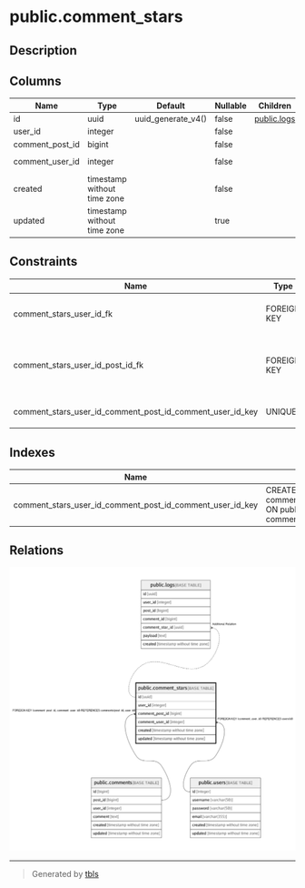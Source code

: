 # public.comment_stars

## Description

## Columns

| Name            | Type                        | Default            | Nullable | Children                      | Parents                                                               | Comment |
| --------------- | --------------------------- | ------------------ | -------- | ----------------------------- | --------------------------------------------------------------------- | ------- |
| id              | uuid                        | uuid_generate_v4() | false    | [public.logs](public.logs.md) |                                                                       |         |
| user_id         | integer                     |                    | false    |                               |                                                                       |         |
| comment_post_id | bigint                      |                    | false    |                               | [public.comments](public.comments.md)                                 |         |
| comment_user_id | integer                     |                    | false    |                               | [public.users](public.users.md) [public.comments](public.comments.md) |         |
| created         | timestamp without time zone |                    | false    |                               |                                                                       |         |
| updated         | timestamp without time zone |                    | true     |                               |                                                                       |         |

## Constraints

| Name                                                      | Type        | Definition                                                                           |
| --------------------------------------------------------- | ----------- | ------------------------------------------------------------------------------------ |
| comment_stars_user_id_fk                                  | FOREIGN KEY | FOREIGN KEY (comment_user_id) REFERENCES users(id)                                   |
| comment_stars_user_id_post_id_fk                          | FOREIGN KEY | FOREIGN KEY (comment_post_id, comment_user_id) REFERENCES comments(post_id, user_id) |
| comment_stars_user_id_comment_post_id_comment_user_id_key | UNIQUE      | UNIQUE (user_id, comment_post_id, comment_user_id)                                   |

## Indexes

| Name                                                      | Definition                                                                                                                                                    |
| --------------------------------------------------------- | ------------------------------------------------------------------------------------------------------------------------------------------------------------- |
| comment_stars_user_id_comment_post_id_comment_user_id_key | CREATE UNIQUE INDEX comment_stars_user_id_comment_post_id_comment_user_id_key ON public.comment_stars USING btree (user_id, comment_post_id, comment_user_id) |

## Relations

![er](public.comment_stars.png)

---

> Generated by [tbls](https://github.com/k1LoW/tbls)
